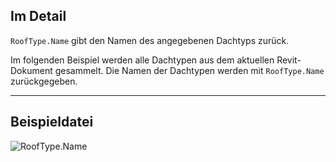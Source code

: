 ## Im Detail
`RoofType.Name` gibt den Namen des angegebenen Dachtyps zurück.

Im folgenden Beispiel werden alle Dachtypen aus dem aktuellen Revit-Dokument gesammelt. Die Namen der Dachtypen werden mit `RoofType.Name` zurückgegeben.
___
## Beispieldatei

![RoofType.Name](./Revit.Elements.RoofType.Name_img.jpg)
